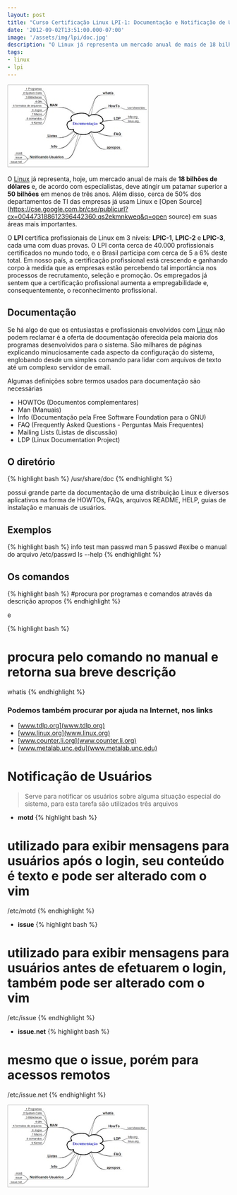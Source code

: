 ```yaml
---
layout: post
title: "Curso Certificação Linux LPI-1: Documentação e Notificação de Usuários"
date: '2012-09-02T13:51:00.000-07:00'
image: '/assets/img/lpi/doc.jpg'
description: "O Linux já representa um mercado anual de mais de 18 bilhões de dólares e, de acordo com especialistas, deve atingir um patamar superior a 50 bilhões."
tags:
- linux
- lpi
---
```


![Blog Linux](/assets/img/lpi/doc.jpg "Blog Linux")
 
O [Linux](http://www.terminalroot.com.br/tags#linux) já representa, hoje, um mercado anual de mais de __18 bilhões de dólares__ e, de acordo com especialistas, deve atingir um patamar superior a __50 bilhões__ em menos de três anos. Além disso, cerca de 50% dos departamentos de TI das empresas já usam Linux e [Open Source](https://cse.google.com.br/cse/publicurl?cx=004473188612396442360:qs2ekmnkweq&q=open source) em suas áreas mais importantes.
 
O __LPI__ certifica profissionais de Linux em 3 níveis: __LPIC-1__, __LPIC-2__ e __LPIC-3__, cada uma com duas provas. O LPI conta cerca de 40.000 profissionais certificados no mundo todo, e o Brasil participa com cerca de 5 a 6% deste total. Em nosso país, a certificação profissional está crescendo e ganhando corpo à medida que as empresas estão percebendo tal importância nos processos de recrutamento, seleção e promoção. Os empregados já sentem que a certificação profissional aumenta a empregabilidade e, consequentemente, o reconhecimento profissional.
 
## Documentação

Se há algo de que os entusiastas e profissionais envolvidos com [Linux](https://cse.google.com.br/cse/publicurl?cx=004473188612396442360:qs2ekmnkweq&q=linux) não podem reclamar é a oferta de documentação oferecida pela maioria dos programas desenvolvidos para o sistema. São milhares de páginas explicando minuciosamente cada aspecto da configuração do sistema, englobando desde um simples comando para lidar com arquivos de texto até um complexo servidor de email.
 
Algumas definições sobre termos usados para documentação são necessárias
 
- HOWTOs (Documentos complementares)
- Man (Manuais)
- Info (Documentação pela Free Software Foundation para o GNU)
- FAQ (Frequently Asked Questions - Perguntas Mais Frequentes)
- Mailing Lists (Listas de discussão)
- LDP (Linux Documentation Project)

## O diretório

{% highlight bash %}
/usr/share/doc
{% endhighlight %}

possui grande parte da documentação de uma distribuição Linux e diversos 
aplicativos na forma de HOWTOs, FAQs, arquivos README, HELP, guias de instalação e manuais de usuários.

## Exemplos

{% highlight bash %}
info test
man passwd
man 5 passwd #exibe o manual do arquivo /etc/passwd
ls --help
{% endhighlight %}


## Os comandos

{% highlight bash %}
#procura por programas e comandos através da descrição
apropos
{% endhighlight %}

e

{% highlight bash %}
# procura pelo comando no manual e retorna sua breve descrição
whatis
{% endhighlight %}

### Podemos também procurar por ajuda na Internet, nos links

+ [www.tdlp.org](www.tdlp.org)
+ [www.linux.org](www.linux.org)
+ [www.counter.li.org](www.counter.li.org)
+ [www.metalab.unc.edu](www.metalab.unc.edu)

# Notificação de Usuários

> Serve para notificar os usuários sobre alguma situação especial do sistema, para esta tarefa são utilizados três arquivos

* __motd__
{% highlight bash %}
# utilizado para exibir mensagens para usuários após o login, seu conteúdo é texto e pode ser alterado com o vim
/etc/motd
{% endhighlight %}

* __issue__ 
{% highlight bash %}
# utilizado para exibir mensagens para usuários antes de efetuarem o login, também pode ser alterado com o vim
/etc/issue
{% endhighlight %}

* __issue.net__
{% highlight bash %}
# mesmo que o issue, porém para acessos remotos
/etc/issue.net
{% endhighlight %}

![Linux Blog](/assets/img/lpi/doc.jpg "Linux Blog")

<script async src="https://pagead2.googlesyndication.com/pagead/js/adsbygoogle.js"></script>

<!-- Informat -->
<ins class="adsbygoogle"
 style="display:block"
 data-ad-client="ca-pub-2838251107855362"
 data-ad-slot="2327980059"
 data-ad-format="auto"
 data-full-width-responsive="true"></ins>

<script>
(adsbygoogle = window.adsbygoogle || []).push({});
</script>




